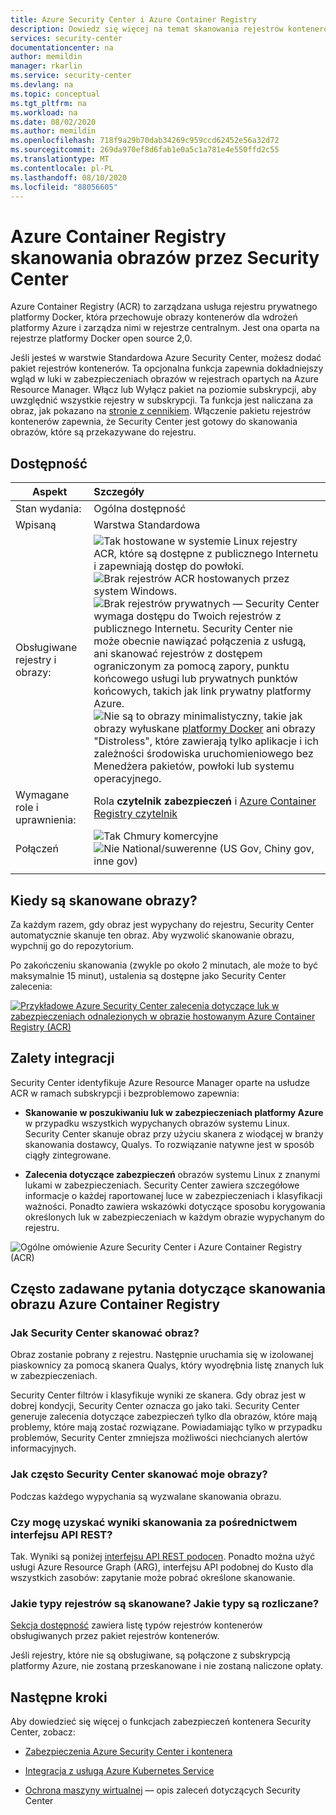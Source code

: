 ```yaml
---
title: Azure Security Center i Azure Container Registry
description: Dowiedz się więcej na temat skanowania rejestrów kontenerów za pomocą Azure Security Center
services: security-center
documentationcenter: na
author: memildin
manager: rkarlin
ms.service: security-center
ms.devlang: na
ms.topic: conceptual
ms.tgt_pltfrm: na
ms.workload: na
ms.date: 08/02/2020
ms.author: memildin
ms.openlocfilehash: 718f9a29b70dab34269c959ccd62452e56a32d72
ms.sourcegitcommit: 269da970ef8d6fab1e0a5c1a781e4e550ffd2c55
ms.translationtype: MT
ms.contentlocale: pl-PL
ms.lasthandoff: 08/10/2020
ms.locfileid: "88056605"
---
```

# <a name="azure-container-registry-image-scanning-by-security-center"></a>Azure Container Registry skanowania obrazów przez Security Center

Azure Container Registry (ACR) to zarządzana usługa rejestru prywatnego platformy Docker, która przechowuje obrazy kontenerów dla wdrożeń platformy Azure i zarządza nimi w rejestrze centralnym. Jest ona oparta na rejestrze platformy Docker open source 2,0.

Jeśli jesteś w warstwie Standardowa Azure Security Center, możesz dodać pakiet rejestrów kontenerów. Ta opcjonalna funkcja zapewnia dokładniejszy wgląd w luki w zabezpieczeniach obrazów w rejestrach opartych na Azure Resource Manager. Włącz lub Wyłącz pakiet na poziomie subskrypcji, aby uwzględnić wszystkie rejestry w subskrypcji. Ta funkcja jest naliczana za obraz, jak pokazano na [stronie z cennikiem](security-center-pricing.md). Włączenie pakietu rejestrów kontenerów zapewnia, że Security Center jest gotowy do skanowania obrazów, które są przekazywane do rejestru. 

## <a name="availability"></a>Dostępność

|Aspekt|Szczegóły|
|----|:----|
|Stan wydania:|Ogólna dostępność|
|Wpisaną|Warstwa Standardowa|
|Obsługiwane rejestry i obrazy:|![Tak ](./media/icons/yes-icon.png) hostowane w systemie Linux rejestry ACR, które są dostępne z publicznego Internetu i zapewniają dostęp do powłoki.<br>![Brak ](./media/icons/no-icon.png) rejestrów ACR hostowanych przez system Windows.<br>![Brak ](./media/icons/no-icon.png) rejestrów prywatnych — Security Center wymaga dostępu do Twoich rejestrów z publicznego Internetu. Security Center nie może obecnie nawiązać połączenia z usługą, ani skanować rejestrów z dostępem ograniczonym za pomocą zapory, punktu końcowego usługi lub prywatnych punktów końcowych, takich jak link prywatny platformy Azure.<br>![Nie ](./media/icons/no-icon.png) są to obrazy minimalistyczny, takie jak obrazy wyłuskane [platformy Docker](https://hub.docker.com/_/scratch/) ani obrazy "Distroless", które zawierają tylko aplikacje i ich zależności środowiska uruchomieniowego bez Menedżera pakietów, powłoki lub systemu operacyjnego.|
|Wymagane role i uprawnienia:|Rola **czytelnik zabezpieczeń** i [Azure Container Registry czytelnik](https://docs.microsoft.com/azure/container-registry/container-registry-roles)|
|Połączeń|![Tak](./media/icons/yes-icon.png) Chmury komercyjne<br>![Nie](./media/icons/no-icon.png) National/suwerenne (US Gov, Chiny gov, inne gov)|
|||




## <a name="when-are-images-scanned"></a>Kiedy są skanowane obrazy?

Za każdym razem, gdy obraz jest wypychany do rejestru, Security Center automatycznie skanuje ten obraz. Aby wyzwolić skanowanie obrazu, wypchnij go do repozytorium.

Po zakończeniu skanowania (zwykle po około 2 minutach, ale może to być maksymalnie 15 minut), ustalenia są dostępne jako Security Center zalecenia:

[![Przykładowe Azure Security Center zalecenia dotyczące luk w zabezpieczeniach odnalezionych w obrazie hostowanym Azure Container Registry (ACR)](media/azure-container-registry-integration/container-security-acr-page.png)](media/azure-container-registry-integration/container-security-acr-page.png#lightbox)

## <a name="benefits-of-integration"></a>Zalety integracji

Security Center identyfikuje Azure Resource Manager oparte na usłudze ACR w ramach subskrypcji i bezproblemowo zapewnia:

* **Skanowanie w poszukiwaniu luk w zabezpieczeniach platformy Azure** w przypadku wszystkich wypychanych obrazów systemu Linux. Security Center skanuje obraz przy użyciu skanera z wiodącej w branży skanowania dostawcy, Qualys. To rozwiązanie natywne jest w sposób ciągły zintegrowane.

* **Zalecenia dotyczące zabezpieczeń** obrazów systemu Linux z znanymi lukami w zabezpieczeniach. Security Center zawiera szczegółowe informacje o każdej raportowanej luce w zabezpieczeniach i klasyfikacji ważności. Ponadto zawiera wskazówki dotyczące sposobu korygowania określonych luk w zabezpieczeniach w każdym obrazie wypychanym do rejestru.

![Ogólne omówienie Azure Security Center i Azure Container Registry (ACR)](./media/azure-container-registry-integration/aks-acr-integration-detailed.png)




## <a name="faq-for-azure-container-registry-image-scanning"></a>Często zadawane pytania dotyczące skanowania obrazu Azure Container Registry

### <a name="how-does-security-center-scan-an-image"></a>Jak Security Center skanować obraz?
Obraz zostanie pobrany z rejestru. Następnie uruchamia się w izolowanej piaskownicy za pomocą skanera Qualys, który wyodrębnia listę znanych luk w zabezpieczeniach.

Security Center filtrów i klasyfikuje wyniki ze skanera. Gdy obraz jest w dobrej kondycji, Security Center oznacza go jako taki. Security Center generuje zalecenia dotyczące zabezpieczeń tylko dla obrazów, które mają problemy, które mają zostać rozwiązane. Powiadamiając tylko w przypadku problemów, Security Center zmniejsza możliwości niechcianych alertów informacyjnych.

### <a name="how-often-does-security-center-scan-my-images"></a>Jak często Security Center skanować moje obrazy?
Podczas każdego wypychania są wyzwalane skanowania obrazu.

### <a name="can-i-get-the-scan-results-via-rest-api"></a>Czy mogę uzyskać wyniki skanowania za pośrednictwem interfejsu API REST?
Tak. Wyniki są poniżej [interfejsu API REST podocen](/rest/api/securitycenter/subassessments/list/). Ponadto można użyć usługi Azure Resource Graph (ARG), interfejsu API podobnej do Kusto dla wszystkich zasobów: zapytanie może pobrać określone skanowanie.
 
### <a name="what-registry-types-are-scanned-what-types-are-billed"></a>Jakie typy rejestrów są skanowane? Jakie typy są rozliczane?
[Sekcja dostępność](#availability) zawiera listę typów rejestrów kontenerów obsługiwanych przez pakiet rejestrów kontenerów. 

Jeśli rejestry, które nie są obsługiwane, są połączone z subskrypcją platformy Azure, nie zostaną przeskanowane i nie zostaną naliczone opłaty.


## <a name="next-steps"></a>Następne kroki

Aby dowiedzieć się więcej o funkcjach zabezpieczeń kontenera Security Center, zobacz:

* [Zabezpieczenia Azure Security Center i kontenera](container-security.md)

* [Integracja z usługą Azure Kubernetes Service](azure-kubernetes-service-integration.md)

* [Ochrona maszyny wirtualnej](security-center-virtual-machine-protection.md) — opis zaleceń dotyczących Security Center
